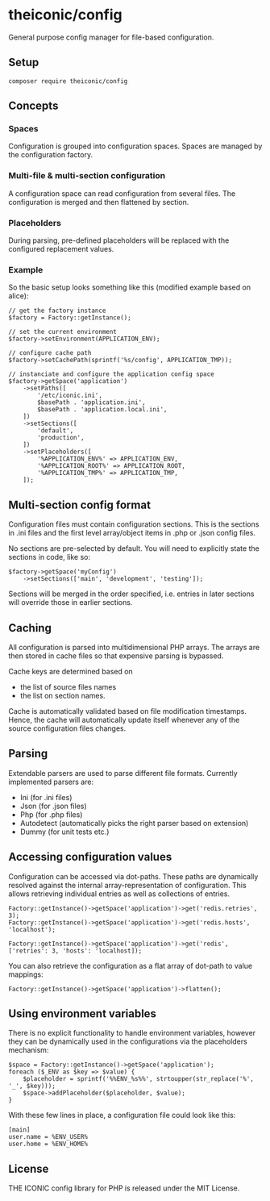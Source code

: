 # theiconic/config

General purpose config manager for file-based configuration.

## Setup
```$php
composer require theiconic/config
```

## Concepts

### Spaces
Configuration is grouped into configuration spaces.
Spaces are managed by the configuration factory.

### Multi-file & multi-section configuration
A configuration space can read configuration from several
files. The configuration is merged and then flattened by
section.

### Placeholders
During parsing, pre-defined placeholders will be replaced
with the configured replacement values.

### Example
So the basic setup looks something like this (modified example based on alice):
```
// get the factory instance
$factory = Factory::getInstance();

// set the current environment
$factory->setEnvironment(APPLICATION_ENV);

// configure cache path
$factory->setCachePath(sprintf('%s/config', APPLICATION_TMP));

// instanciate and configure the application config space
$factory->getSpace('application')
    ->setPaths([
        '/etc/iconic.ini',
        $basePath . 'application.ini',
        $basePath . 'application.local.ini',
    ])
    ->setSections([
        'default',
        'production',
    ])
    ->setPlaceholders([
        '%APPLICATION_ENV%' => APPLICATION_ENV,
        '%APPLICATION_ROOT%' => APPLICATION_ROOT,
        '%APPLICATION_TMP%' => APPLICATION_TMP,
    ]);

```

## Multi-section config format

Configuration files must contain configuration sections.
This is the sections in .ini files and the first level array/object
items in .php or .json config files.

No sections are pre-selected by default. You will need to explicitly
state the sections in code, like so:
```$php
$factory->getSpace('myConfig')
    ->setSections(['main', 'development', 'testing']);
```

Sections will be merged in the order specified, i.e. entries in later
sections will override those in earlier sections.

## Caching

All configuration is parsed into multidimensional PHP arrays.
The arrays are then stored in cache files so that expensive
parsing is bypassed.

Cache keys are determined based on
- the list of source files names
- the list on section names.

Cache is automatically validated based on file modification timestamps.
Hence, the cache will automatically update itself whenever
any of the source configuration files changes.

## Parsing

Extendable parsers are used to parse different file formats.
Currently implemented parsers are:
* Ini (for .ini files)
* Json (for .json files)
* Php (for .php files)
* Autodetect (automatically picks the right parser based on extension)
* Dummy (for unit tests etc.)

## Accessing configuration values

Configuration can be accessed via dot-paths.
These paths are dynamically resolved against the internal
array-representation of configuration.
This allows retrieving individual entries as well as
collections of entries.

```
Factory::getInstance()->getSpace('application')->get('redis.retries', 3);
Factory::getInstance()->getSpace('application')->get('redis.hosts', 'localhost');
 
Factory::getInstance()->getSpace('application')->get('redis', ['retries': 3, 'hosts': 'localhost]);
```

You can also retrieve the configuration as a flat array of
dot-path to value mappings:

```
Factory::getInstance()->getSpace('application')->flatten();
```

## Using environment variables

There is no explicit functionality to handle environment variables, however
they can be dynamically used in the configurations via the placeholders mechanism:
```
$space = Factory::getInstance()->getSpace('application');
foreach ($_ENV as $key => $value) {
    $placeholder = sprintf('%%ENV_%s%%', strtoupper(str_replace('%', '_', $key)));
    $space->addPlaceholder($placeholder, $value);
}
```
With these few lines in place, a configuration file could look like this:
```
[main]
user.name = %ENV_USER%
user.home = %ENV_HOME%
```

## License

THE ICONIC config library for PHP is released under the MIT License.
